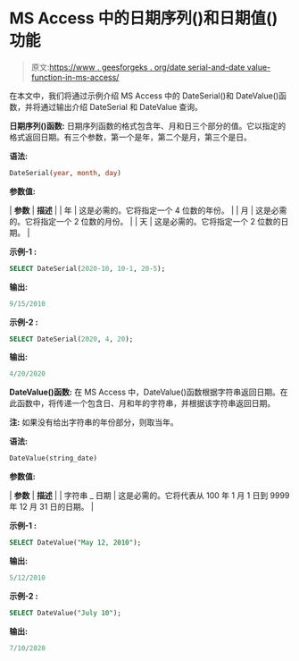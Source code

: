 # MS Access 中的日期序列()和日期值()功能

> 原文:[https://www . geesforgeks . org/date serial-and-date value-function-in-ms-access/](https://www.geeksforgeeks.org/dateserial-and-datevalue-function-in-ms-access/)

在本文中，我们将通过示例介绍 MS Access 中的 DateSerial()和 DateValue()函数，并将通过输出介绍 DateSerial 和 DateValue 查询。

**日期序列()函数:**
日期序列函数的格式包含年、月和日三个部分的值。它以指定的格式返回日期。有三个参数，第一个是年，第二个是月，第三个是日。

**语法:**

```sql
DateSerial(year, month, day)

```

**参数值:**

| **参数** | **描述** |
| 年 | 这是必需的。它将指定一个 4 位数的年份。 |
| 月 | 这是必需的。它将指定一个 2 位数的月份。 |
| 天 | 这是必需的。它将指定一个 2 位数的日期。 |

**示例-1 :**

```sql
SELECT DateSerial(2020-10, 10-1, 20-5);

```

**输出:**

```sql
9/15/2010 

```

**示例-2 :**

```sql
SELECT DateSerial(2020, 4, 20);

```

**输出:**

```sql
4/20/2020 

```

**DateValue()函数:**
在 MS Access 中，DateValue()函数根据字符串返回日期。在此函数中，将传递一个包含日、月和年的字符串，并根据该字符串返回日期。

**注:**
如果没有给出字符串的年份部分，则取当年。

**语法:**

```sql
DateValue(string_date)

```

**参数值:**

| **参数** | **描述** |
| 字符串 _ 日期 | 这是必需的。它将代表从 100 年 1 月 1 日到 9999 年 12 月 31 日的日期。 |

**示例-1 :**

```sql
SELECT DateValue("May 12, 2010");

```

**输出:**

```sql
5/12/2010

```

**示例-2 :**

```sql
SELECT DateValue("July 10");

```

**输出:**

```sql
7/10/2020 

```